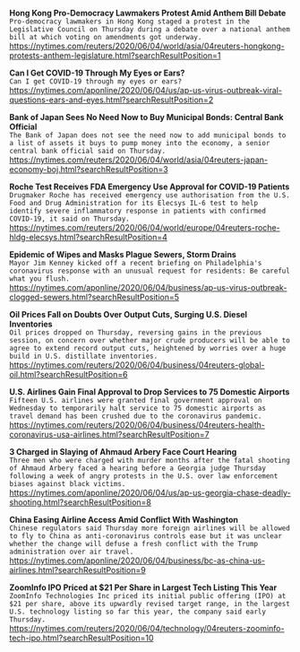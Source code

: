 **Hong Kong Pro-Democracy Lawmakers Protest Amid Anthem Bill Debate**\
`Pro-democracy lawmakers in Hong Kong staged a protest in the Legislative Council on Thursday during a debate over a national anthem bill at which voting on amendments got underway. `\
https://nytimes.com/reuters/2020/06/04/world/asia/04reuters-hongkong-protests-anthem-legislature.html?searchResultPosition=1

**Can I Get COVID-19 Through My Eyes or Ears?**\
`Can I get COVID-19 through my eyes or ears? `\
https://nytimes.com/aponline/2020/06/04/us/ap-us-virus-outbreak-viral-questions-ears-and-eyes.html?searchResultPosition=2

**Bank of Japan Sees No Need Now to Buy Municipal Bonds: Central Bank Official**\
`The Bank of Japan does not see the need now to add municipal bonds to a list of assets it buys to pump money into the economy, a senior central bank official said on Thursday.`\
https://nytimes.com/reuters/2020/06/04/world/asia/04reuters-japan-economy-boj.html?searchResultPosition=3

**Roche Test Receives FDA Emergency Use Approval for COVID-19 Patients**\
`Drugmaker Roche has received emergency use authorisation from the U.S. Food and Drug Administration for its Elecsys IL-6 test to help identify severe inflammatory response in patients with confirmed COVID-19, it said on Thursday.`\
https://nytimes.com/reuters/2020/06/04/world/europe/04reuters-roche-hldg-elecsys.html?searchResultPosition=4

**Epidemic of Wipes and Masks Plague Sewers, Storm Drains**\
`Mayor Jim Kenney kicked off a recent briefing on Philadelphia's coronavirus response with an unusual request for residents: Be careful what you flush.`\
https://nytimes.com/aponline/2020/06/04/business/ap-us-virus-outbreak-clogged-sewers.html?searchResultPosition=5

**Oil Prices Fall on Doubts Over Output Cuts, Surging U.S. Diesel Inventories**\
`Oil prices dropped on Thursday, reversing gains in the previous session, on concern over whether major crude producers will be able to agree to extend record output cuts, heightened by worries over a huge build in U.S. distillate inventories.`\
https://nytimes.com/reuters/2020/06/04/business/04reuters-global-oil.html?searchResultPosition=6

**U.S. Airlines Gain Final Approval to Drop Services to 75 Domestic Airports**\
`Fifteen U.S. airlines were granted final government approval on Wednesday to temporarily halt service to 75 domestic airports as travel demand has been crushed due to the coronavirus pandemic.`\
https://nytimes.com/reuters/2020/06/04/business/04reuters-health-coronavirus-usa-airlines.html?searchResultPosition=7

**3 Charged in Slaying of Ahmaud Arbery Face Court Hearing**\
`Three men who were charged with murder months after the fatal shooting of Ahmaud Arbery faced a hearing before a Georgia judge Thursday following a week of angry protests in the U.S. over law enforcement biases against black victims.`\
https://nytimes.com/aponline/2020/06/04/us/ap-us-georgia-chase-deadly-shooting.html?searchResultPosition=8

**China Easing Airline Access Amid Conflict With Washington**\
`Chinese regulators said Thursday more foreign airlines will be allowed to fly to China as anti-coronavirus controls ease but it was unclear whether the change will defuse a fresh conflict with the Trump administration over air travel. `\
https://nytimes.com/aponline/2020/06/04/business/bc-as-china-us-airlines.html?searchResultPosition=9

**ZoomInfo IPO Priced at $21 Per Share in Largest Tech Listing This Year**\
`ZoomInfo Technologies Inc priced its initial public offering (IPO) at $21 per share, above its upwardly revised target range, in the largest U.S. technology listing so far this year, the company said early Thursday.`\
https://nytimes.com/reuters/2020/06/04/technology/04reuters-zoominfo-tech-ipo.html?searchResultPosition=10

